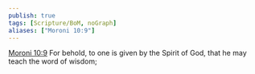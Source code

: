 ```yaml
---
publish: true
tags: [Scripture/BoM, noGraph]
aliases: ["Moroni 10:9"]
---
```

[Moroni 10:9](https://churchofjesuschrist.org/study/scriptures/bofm/moro/10?lang=eng&id=p9#p9) For behold, to one is given by the Spirit of God, that he may teach the word of wisdom;
